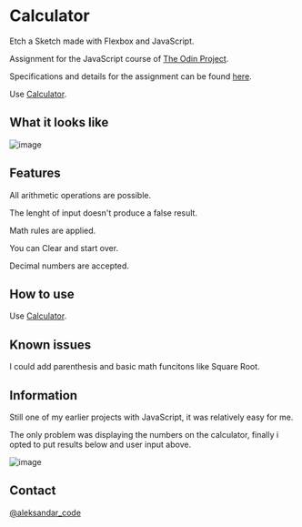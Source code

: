 # Calculator

Etch a Sketch made with Flexbox and JavaScript.

Assignment for the JavaScript course of <a href="https://www.theodinproject.com/" rel="nofollow">The Odin Project</a>.

Specifications and details for the assignment can be found <a href="https://www.theodinproject.com/lessons/foundations-calculator" rel="nofollow">here</a>.

Use <a href="https://aleksandar-code.github.io/calculator/" rel="nofollow">Calculator</a>.

## What it looks like

![image](https://user-images.githubusercontent.com/83082486/214596505-723c7ba2-32eb-4518-a7df-5a624ed421d4.png)

## Features

All arithmetic operations are possible.

The lenght of input doesn't produce a false result.

Math rules are applied.

You can Clear and start over.

Decimal numbers are accepted.

## How to use

Use <a href="https://aleksandar-code.github.io/calculator/" rel="nofollow">Calculator</a>.

## Known issues

I could add parenthesis and basic math funcitons like Square Root.

## Information

Still one of my earlier projects with JavaScript, it was relatively easy for me.

The only problem was displaying the numbers on the calculator, finally i opted to put results below and user input above.

![image](https://user-images.githubusercontent.com/83082486/214599741-d64cc8c5-29ca-4f03-9cd9-4f2af1ada158.png)

## Contact

<a href="https://twitter.com/aleksandar_code" rel="nofollow">@aleksandar_code</a>

